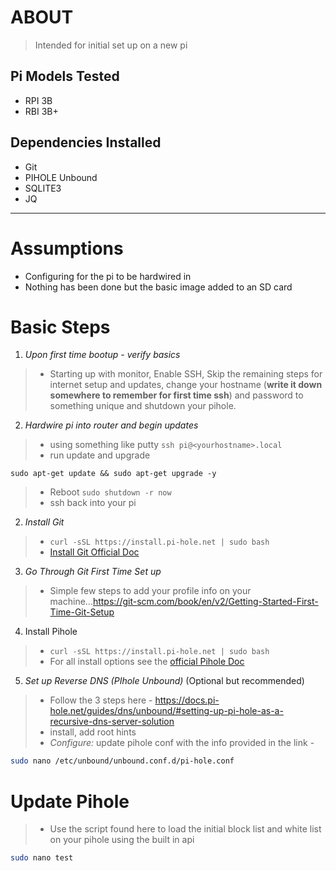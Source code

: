 # ABOUT
 > Intended for initial set up on a new pi

 ## Pi Models Tested
  - RPI 3B
  - RBI 3B+

  ## Dependencies Installed

  - Git
  - PIHOLE Unbound 
  - SQLITE3
  - JQ

---

# Assumptions
- Configuring for the pi to be hardwired in 
- Nothing has been done but the basic image added to an SD card

 #  Basic Steps

 1. *Upon first time bootup - verify basics* 
  > - Starting up with monitor, Enable SSH, Skip the remaining steps for internet setup and updates, change your hostname (**write it down somewhere to remember for first time ssh**) and password to something unique and shutdown your pihole.
 2. *Hardwire pi into router and begin updates*
  > - using something like putty `ssh pi@<yourhostname>.local` 
  > - run update and upgrade 
  ``` 
  sudo apt-get update && sudo apt-get upgrade -y
  ```
  > - Reboot `sudo shutdown -r now` 
  > - ssh back into your pi
 2.  *Install Git*
  > - `curl -sSL https://install.pi-hole.net | sudo bash`
  > - [Install Git Official Doc](https://github.com/git-guides/install-git)
3. *Go Through Git First Time Set up*
> - Simple few steps to add your profile info on your machine...https://git-scm.com/book/en/v2/Getting-Started-First-Time-Git-Setup
4. Install Pihole
> - `curl -sSL https://install.pi-hole.net | sudo bash`
> - For all install options see the [official Pihole Doc](https://docs.pi-hole.net/main/basic-install/)
5. *Set up Reverse DNS (PIhole Unbound)* (Optional but recommended)
> - Follow the 3 steps here - https://docs.pi-hole.net/guides/dns/unbound/#setting-up-pi-hole-as-a-recursive-dns-server-solution
> - install, add root hints
> - *Configure:* update pihole conf with the info provided in the link - 

```sh 
sudo nano /etc/unbound/unbound.conf.d/pi-hole.conf
```

# Update Pihole 
 > - Use the script found here to load the initial block list and white list on your pihole using the built in api


 ```sh
 sudo nano test
 ```
